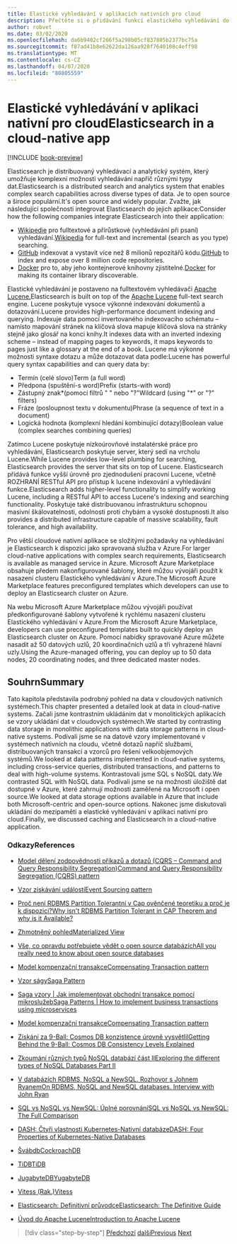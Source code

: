 ```yaml
---
title: Elastické vyhledávání v aplikacích nativních pro cloud
description: Přečtěte si o přidávání funkcí elastického vyhledávání do aplikací nativních pro cloud.
author: robvet
ms.date: 03/02/2020
ms.openlocfilehash: da6b9402cf266f5a298b05cf837805b2377bc75a
ms.sourcegitcommit: f87ad41b8e62622da126aa928f7640108c4eff98
ms.translationtype: MT
ms.contentlocale: cs-CZ
ms.lasthandoff: 04/07/2020
ms.locfileid: "80805559"
---
```

# <a name="elasticsearch-in-a-cloud-native-app"></a><span data-ttu-id="b8c8c-103">Elastické vyhledávání v aplikaci nativní pro cloud</span><span class="sxs-lookup"><span data-stu-id="b8c8c-103">Elasticsearch in a cloud-native app</span></span>

[!INCLUDE [book-preview](../../../includes/book-preview.md)]

<span data-ttu-id="b8c8c-104">Elasticsearch je distribuovaný vyhledávací a analytický systém, který umožňuje komplexní možnosti vyhledávání napříč různými typy dat.</span><span class="sxs-lookup"><span data-stu-id="b8c8c-104">Elasticsearch is a distributed search and analytics system that enables complex search capabilities across diverse types of data.</span></span> <span data-ttu-id="b8c8c-105">Je to open source a široce populární.</span><span class="sxs-lookup"><span data-stu-id="b8c8c-105">It's open source and widely popular.</span></span> <span data-ttu-id="b8c8c-106">Zvažte, jak následující společnosti integrovat Elasticsearch do jejich aplikace:</span><span class="sxs-lookup"><span data-stu-id="b8c8c-106">Consider how the following companies integrate Elasticsearch into their application:</span></span>

- <span data-ttu-id="b8c8c-107">[Wikipedie](https://blog.wikimedia.org/2014/01/06/wikimedia-moving-to-elasticsearch/) pro fulltextové a přírůstkové (vyhledávání při psaní) vyhledávání.</span><span class="sxs-lookup"><span data-stu-id="b8c8c-107">[Wikipedia](https://blog.wikimedia.org/2014/01/06/wikimedia-moving-to-elasticsearch/) for full-text and incremental (search as you type) searching.</span></span>
- <span data-ttu-id="b8c8c-108">[GitHub](https://www.elastic.co/customers/github) indexovat a vystavit více než 8 milionů repozitářů kódu.</span><span class="sxs-lookup"><span data-stu-id="b8c8c-108">[GitHub](https://www.elastic.co/customers/github) to index and expose over 8 million code repositories.</span></span>  
- <span data-ttu-id="b8c8c-109">[Docker](https://www.elastic.co/customers/docker) pro to, aby jeho kontejnerové knihovny zjistitelné.</span><span class="sxs-lookup"><span data-stu-id="b8c8c-109">[Docker](https://www.elastic.co/customers/docker) for making its container library discoverable.</span></span>

<span data-ttu-id="b8c8c-110">Elastické vyhledávání je postaveno na fulltextovém vyhledávači [Apache Lucene.](https://lucene.apache.org/core/)</span><span class="sxs-lookup"><span data-stu-id="b8c8c-110">Elasticsearch is built on top of the [Apache Lucene](https://lucene.apache.org/core/) full-text search engine.</span></span> <span data-ttu-id="b8c8c-111">Lucene poskytuje vysoce výkonné indexování dokumentů a dotazování.</span><span class="sxs-lookup"><span data-stu-id="b8c8c-111">Lucene provides high-performance document indexing and querying.</span></span> <span data-ttu-id="b8c8c-112">Indexuje data pomocí invertovaného indexovacího schématu – namísto mapování stránek na klíčová slova mapuje klíčová slova na stránky stejně jako glosář na konci knihy.</span><span class="sxs-lookup"><span data-stu-id="b8c8c-112">It indexes data with an inverted indexing scheme – instead of mapping pages to keywords, it maps keywords to pages just like a glossary at the end of a book.</span></span> <span data-ttu-id="b8c8c-113">Lucene má výkonné možnosti syntaxe dotazu a může dotazovat data podle:</span><span class="sxs-lookup"><span data-stu-id="b8c8c-113">Lucene has powerful query syntax capabilities and can query data by:</span></span>

- <span data-ttu-id="b8c8c-114">Termín (celé slovo)</span><span class="sxs-lookup"><span data-stu-id="b8c8c-114">Term (a full word)</span></span>
- <span data-ttu-id="b8c8c-115">Předpona (spuštění-s word)</span><span class="sxs-lookup"><span data-stu-id="b8c8c-115">Prefix (starts-with word)</span></span>
- <span data-ttu-id="b8c8c-116">Zástupný znak\*(pomocí filtrů " " nebo "?"</span><span class="sxs-lookup"><span data-stu-id="b8c8c-116">Wildcard (using "\*" or "?" filters)</span></span>
- <span data-ttu-id="b8c8c-117">Fráze (posloupnost textu v dokumentu)</span><span class="sxs-lookup"><span data-stu-id="b8c8c-117">Phrase (a sequence of text in a document)</span></span>
- <span data-ttu-id="b8c8c-118">Logická hodnota (komplexní hledání kombinující dotazy)</span><span class="sxs-lookup"><span data-stu-id="b8c8c-118">Boolean value (complex searches combining queries)</span></span>

<span data-ttu-id="b8c8c-119">Zatímco Lucene poskytuje nízkoúrovňové instalatérské práce pro vyhledávání, Elasticsearch poskytuje server, který sedí na vrcholu Lucene.</span><span class="sxs-lookup"><span data-stu-id="b8c8c-119">While Lucene provides low-level plumbing for searching, Elasticsearch provides the server that sits on top of Lucene.</span></span> <span data-ttu-id="b8c8c-120">Elasticsearch přidává funkce vyšší úrovně pro zjednodušení pracovní Lucene, včetně ROZHRANÍ RESTful API pro přístup k lucene indexování a vyhledávání funkce.</span><span class="sxs-lookup"><span data-stu-id="b8c8c-120">Elasticsearch adds higher-level functionality to simplify working Lucene, including a RESTful API to access Lucene's indexing and searching functionality.</span></span> <span data-ttu-id="b8c8c-121">Poskytuje také distribuovanou infrastrukturu schopnou masivní škálovatelnosti, odolnosti proti chybám a vysoké dostupnosti.</span><span class="sxs-lookup"><span data-stu-id="b8c8c-121">It also provides a distributed infrastructure capable of massive scalability, fault tolerance, and high availability.</span></span>

<span data-ttu-id="b8c8c-122">Pro větší cloudové nativní aplikace se složitými požadavky na vyhledávání je Elasticsearch k dispozici jako spravovaná služba v Azure.</span><span class="sxs-lookup"><span data-stu-id="b8c8c-122">For larger cloud-native applications with complex search requirements, Elasticsearch is available as managed service in Azure.</span></span> <span data-ttu-id="b8c8c-123">Microsoft Azure Marketplace obsahuje předem nakonfigurované šablony, které můžou vývojáři použít k nasazení clusteru Elastického vyhledávání v Azure.</span><span class="sxs-lookup"><span data-stu-id="b8c8c-123">The Microsoft Azure Marketplace features preconfigured templates which developers can use to deploy an Elasticsearch cluster on Azure.</span></span>

<span data-ttu-id="b8c8c-124">Na webu Microsoft Azure Marketplace můžou vývojáři používat předkonfigurované šablony vytvořené k rychlému nasazení clusteru Elastického vyhledávání v Azure.</span><span class="sxs-lookup"><span data-stu-id="b8c8c-124">From the Microsoft Azure Marketplace, developers can use preconfigured templates built to quickly deploy an Elasticsearch cluster on Azure.</span></span> <span data-ttu-id="b8c8c-125">Pomocí nabídky spravované Azure můžete nasadit až 50 datových uzlů, 20 koordinačních uzlů a tři vyhrazené hlavní uzly.</span><span class="sxs-lookup"><span data-stu-id="b8c8c-125">Using the Azure-managed offering, you can deploy up to 50 data nodes, 20 coordinating nodes, and three dedicated master nodes.</span></span>

## <a name="summary"></a><span data-ttu-id="b8c8c-126">Souhrn</span><span class="sxs-lookup"><span data-stu-id="b8c8c-126">Summary</span></span>

<span data-ttu-id="b8c8c-127">Tato kapitola představila podrobný pohled na data v cloudových nativních systémech.</span><span class="sxs-lookup"><span data-stu-id="b8c8c-127">This chapter presented a detailed look at data in cloud-native systems.</span></span> <span data-ttu-id="b8c8c-128">Začali jsme kontrastním ukládáním dat v monolitických aplikacích se vzory ukládání dat v cloudových systémech.</span><span class="sxs-lookup"><span data-stu-id="b8c8c-128">We started by contrasting data storage in monolithic applications with data storage patterns in cloud-native systems.</span></span> <span data-ttu-id="b8c8c-129">Podívali jsme se na datové vzory implementované v systémech nativních na cloudu, včetně dotazů napříč službami, distribuovaných transakcí a vzorců pro řešení velkoobjemových systémů.</span><span class="sxs-lookup"><span data-stu-id="b8c8c-129">We looked at data patterns implemented in cloud-native systems, including cross-service queries, distributed transactions, and patterns to deal with high-volume systems.</span></span> <span data-ttu-id="b8c8c-130">Kontrastovali jsme SQL s NoSQL daty.</span><span class="sxs-lookup"><span data-stu-id="b8c8c-130">We contrasted SQL with NoSQL data.</span></span> <span data-ttu-id="b8c8c-131">Podívali jsme se na možnosti úložiště dat dostupné v Azure, které zahrnují možnosti zaměřené na Microsoft i open source.</span><span class="sxs-lookup"><span data-stu-id="b8c8c-131">We looked at data storage options available in Azure that include both Microsoft-centric and open-source options.</span></span> <span data-ttu-id="b8c8c-132">Nakonec jsme diskutovali ukládání do mezipaměti a elastické vyhledávání v aplikaci nativní pro cloud.</span><span class="sxs-lookup"><span data-stu-id="b8c8c-132">Finally, we discussed caching and Elasticsearch in a cloud-native application.</span></span>

### <a name="references"></a><span data-ttu-id="b8c8c-133">Odkazy</span><span class="sxs-lookup"><span data-stu-id="b8c8c-133">References</span></span>

- [<span data-ttu-id="b8c8c-134">Model dělení zodpovědnosti příkazů a dotazů (CQRS – Command and Query Responsibility Segregation)</span><span class="sxs-lookup"><span data-stu-id="b8c8c-134">Command and Query Responsibility Segregation (CQRS) pattern</span></span>](https://docs.microsoft.com/azure/architecture/patterns/cqrs)

- [<span data-ttu-id="b8c8c-135">Vzor získávání událostí</span><span class="sxs-lookup"><span data-stu-id="b8c8c-135">Event Sourcing pattern</span></span>](https://docs.microsoft.com/azure/architecture/patterns/event-sourcing)

- [<span data-ttu-id="b8c8c-136">Proč není RDBMS Partition Tolerantní v Cap ověnčené teoretiku a proč je k dispozici?</span><span class="sxs-lookup"><span data-stu-id="b8c8c-136">Why isn't RDBMS Partition Tolerant in CAP Theorem and why is it Available?</span></span>](https://stackoverflow.com/questions/36404765/why-isnt-rdbms-partition-tolerant-in-cap-theorem-and-why-is-it-available)

- [<span data-ttu-id="b8c8c-137">Zhmotněný pohled</span><span class="sxs-lookup"><span data-stu-id="b8c8c-137">Materialized View</span></span>](https://docs.microsoft.com/azure/architecture/patterns/materialized-view)

- [<span data-ttu-id="b8c8c-138">Vše, co opravdu potřebujete vědět o open source databázích</span><span class="sxs-lookup"><span data-stu-id="b8c8c-138">All you really need to know about open source databases</span></span>](https://www.ibm.com/blogs/systems/all-you-really-need-to-know-about-open-source-databases/)

- [<span data-ttu-id="b8c8c-139">Model kompenzační transakce</span><span class="sxs-lookup"><span data-stu-id="b8c8c-139">Compensating Transaction pattern</span></span>](https://docs.microsoft.com/azure/architecture/patterns/compensating-transaction)

- [<span data-ttu-id="b8c8c-140">Vzor ságy</span><span class="sxs-lookup"><span data-stu-id="b8c8c-140">Saga Pattern</span></span>](https://microservices.io/patterns/data/saga.html)

- [<span data-ttu-id="b8c8c-141">Saga vzory | Jak implementovat obchodní transakce pomocí mikroslužeb</span><span class="sxs-lookup"><span data-stu-id="b8c8c-141">Saga Patterns | How to implement business transactions using microservices</span></span>](https://blog.couchbase.com/saga-pattern-implement-business-transactions-using-microservices-part/)

- [<span data-ttu-id="b8c8c-142">Model kompenzační transakce</span><span class="sxs-lookup"><span data-stu-id="b8c8c-142">Compensating Transaction pattern</span></span>](https://docs.microsoft.com/azure/architecture/patterns/compensating-transaction)

- [<span data-ttu-id="b8c8c-143">Získání za 9-Ball: Cosmos DB konzistence úrovně vysvětlil</span><span class="sxs-lookup"><span data-stu-id="b8c8c-143">Getting Behind the 9-Ball: Cosmos DB Consistency Levels Explained</span></span>](https://blog.jeremylikness.com/blog/2018-03-23_getting-behind-the-9ball-cosmosdb-consistency-levels/)

- [<span data-ttu-id="b8c8c-144">Zkoumání různých typů NoSQL databází část II</span><span class="sxs-lookup"><span data-stu-id="b8c8c-144">Exploring the different types of NoSQL Databases Part II</span></span>](https://www.3pillarglobal.com/insights/exploring-the-different-types-of-nosql-databases)

- [<span data-ttu-id="b8c8c-145">V databázích RDBMS, NoSQL a NewSQL. Rozhovor s Johnem Ryanem</span><span class="sxs-lookup"><span data-stu-id="b8c8c-145">On RDBMS, NoSQL and NewSQL databases. Interview with John Ryan</span></span>](http://www.odbms.org/blog/2018/03/on-rdbms-nosql-and-newsql-databases-interview-with-john-ryan/)
  
- [<span data-ttu-id="b8c8c-146">SQL vs NoSQL vs NewSQL: Úplné porovnání</span><span class="sxs-lookup"><span data-stu-id="b8c8c-146">SQL vs NoSQL vs NewSQL: The Full Comparison</span></span>](https://www.xenonstack.com/blog/sql-vs-nosql-vs-newsql/)

- [<span data-ttu-id="b8c8c-147">DASH: Čtyři vlastnosti Kubernetes-Nativní databáze</span><span class="sxs-lookup"><span data-stu-id="b8c8c-147">DASH: Four Properties of Kubernetes-Native Databases</span></span>](https://thenewstack.io/dash-four-properties-of-kubernetes-native-databases/)

- [<span data-ttu-id="b8c8c-148">Švábdb</span><span class="sxs-lookup"><span data-stu-id="b8c8c-148">CockroachDB</span></span>](https://www.cockroachlabs.com/)

- [<span data-ttu-id="b8c8c-149">TiDB</span><span class="sxs-lookup"><span data-stu-id="b8c8c-149">TiDB</span></span>](https://pingcap.com/en/)

- [<span data-ttu-id="b8c8c-150">JugabyteDB</span><span class="sxs-lookup"><span data-stu-id="b8c8c-150">YugabyteDB</span></span>](https://www.yugabyte.com/)

- [<span data-ttu-id="b8c8c-151">Vitess (Rak.)</span><span class="sxs-lookup"><span data-stu-id="b8c8c-151">Vitess</span></span>](https://vitess.io/)

- [<span data-ttu-id="b8c8c-152">Elasticsearch: Definitivní průvodce</span><span class="sxs-lookup"><span data-stu-id="b8c8c-152">Elasticsearch: The Definitive Guide</span></span>](http://shop.oreilly.com/product/0636920028505.do)
  
- [<span data-ttu-id="b8c8c-153">Úvod do Apache Lucene</span><span class="sxs-lookup"><span data-stu-id="b8c8c-153">Introduction to Apache Lucene</span></span>](https://www.baeldung.com/lucene)

>[!div class="step-by-step"]
><span data-ttu-id="b8c8c-154">[Předchozí](azure-caching.md)
>[další](resiliency.md)</span><span class="sxs-lookup"><span data-stu-id="b8c8c-154">[Previous](azure-caching.md)
[Next](resiliency.md)</span></span> <!-- Next Chapter -->
